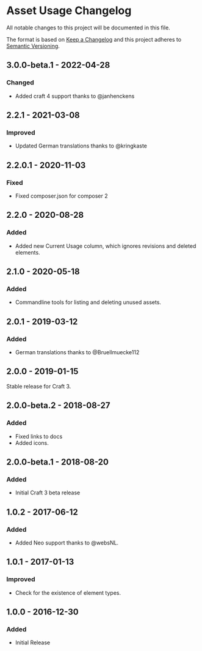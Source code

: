# Asset Usage Changelog

All notable changes to this project will be documented in this file.

The format is based on [Keep a Changelog](http://keepachangelog.com/) and this project adheres to [Semantic Versioning](http://semver.org/).

## 3.0.0-beta.1 - 2022-04-28
### Changed
- Added craft 4 support thanks to @janhenckens

## 2.2.1 - 2021-03-08
### Improved
- Updated German translations thanks to @kringkaste

## 2.2.0.1 - 2020-11-03
### Fixed
- Fixed composer.json for composer 2

## 2.2.0 - 2020-08-28
### Added
- Added new Current Usage column, which ignores revisions and deleted elements.

## 2.1.0 - 2020-05-18
### Added
- Commandline tools for listing and deleting unused assets.

## 2.0.1 - 2019-03-12
### Added
- German translations thanks to @Bruellmuecke112

## 2.0.0 - 2019-01-15

Stable release for Craft 3.

## 2.0.0-beta.2 - 2018-08-27
### Added
- Fixed links to docs
- Added icons.

## 2.0.0-beta.1 - 2018-08-20
### Added
- Initial Craft 3 beta release

## 1.0.2 - 2017-06-12
### Added
- Added Neo support thanks to @websNL.

## 1.0.1 - 2017-01-13
### Improved
- Check for the existence of element types.

## 1.0.0 - 2016-12-30
### Added
- Initial Release